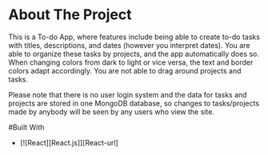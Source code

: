 # About The Project

This is a To-do App, where features include being able to create to-do tasks with titles, descriptions, and dates (however you interpret dates).
You are able to organize these tasks by projects, and the app automatically does so. When changing colors from dark to light or vice versa, the text and border colors
adapt accordingly. You are not able to drag around projects and tasks.

Please note that there is no user login system and the data for tasks and projects are stored in one MongoDB database, so changes to tasks/projects made by anybody will be seen by any users who view the site.

#Built With

- [![React][React.js]][React-url]
